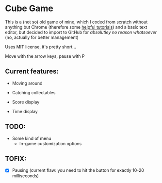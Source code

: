 # Cube Game
This is a (not so) old game of mine, which I coded from scratch without anything but Chrome (therefore some [helpful tutorials](http://html5gamedev.samlancashire.com)) and a basic text editor, but decided to import to GitHub for *absolutley no reason whatsoever* (no, actually for better management)

Uses MIT license, it's pretty short... 

Move with the arrow keys, pause with P
## Current features:

* Moving around

* Catching collectables

* Score display

* Time display

## TODO:

* Some kind of menu
    * In-game customization options

## TOFIX:

* [x] Pausing (current flaw: you need to hit the button for exactly 10-20 milliseconds)
